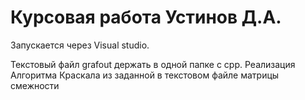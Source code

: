 # Курсовая работа Устинов Д.А.

Запускается через Visual studio.

Текстовый файл grafout держать в одной папке с cpp.
Реализация Алгоритма Краскала из заданной в текстовом файле матрицы смежности